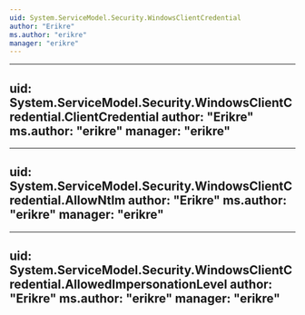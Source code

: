 ```yaml
---
uid: System.ServiceModel.Security.WindowsClientCredential
author: "Erikre"
ms.author: "erikre"
manager: "erikre"
---
```


---
uid: System.ServiceModel.Security.WindowsClientCredential.ClientCredential
author: "Erikre"
ms.author: "erikre"
manager: "erikre"
---

---
uid: System.ServiceModel.Security.WindowsClientCredential.AllowNtlm
author: "Erikre"
ms.author: "erikre"
manager: "erikre"
---

---
uid: System.ServiceModel.Security.WindowsClientCredential.AllowedImpersonationLevel
author: "Erikre"
ms.author: "erikre"
manager: "erikre"
---

